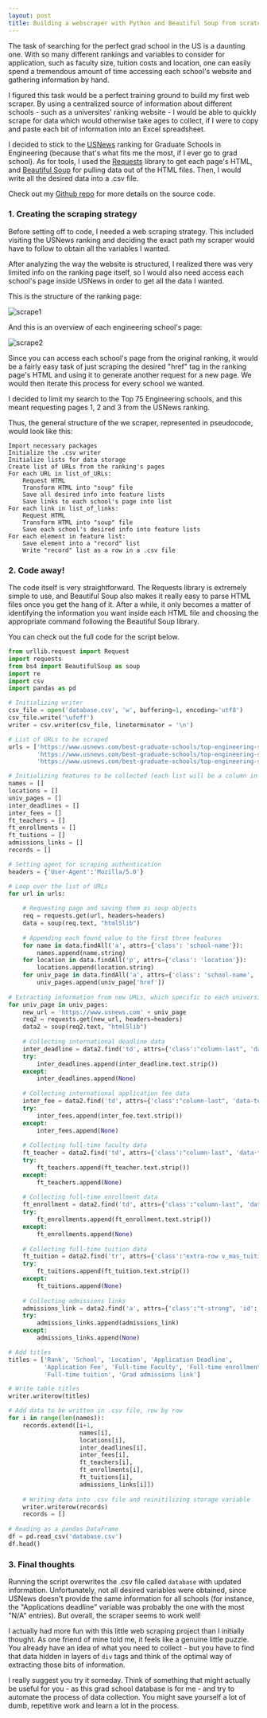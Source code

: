 ```yaml
---
layout: post
title: Building a webscraper with Python and Beautiful Soup from scratch
---
```


The task of searching for the perfect grad school in the US is a daunting one. With so many different rankings and variables to consider for application, such as faculty size, tuition costs and location, one can easily spend a tremendous amount of time accessing each school's website and gathering information by hand.

I figured this task would be a perfect training ground to build my first web scraper. By using a centralized source of information about different schools - such as a universites' ranking website - I would be able to quickly scrape for data which would otherwise take ages to collect, if I were to copy and paste each bit of information into an Excel spreadsheet.

I decided to stick to the [USNews](https://www.usnews.com/best-graduate-schools/top-engineering-schools/eng-rankings) ranking for Graduate Schools in Engineering (because that's what fits me the most, if I ever go to grad school). As for tools, I used the [Requests](http://docs.python-requests.org/en/master/) library to get each page's HTML, and [Beautiful Soup](https://www.crummy.com/software/BeautifulSoup/bs4/doc/) for pulling data out of the HTML files. Then, I would write all the desired data into a .csv file.

Check out my [Github repo](https://github.com/brunoaks/the-masters-algorithm) for more details on the source code.

### 1. Creating the scraping strategy
Before setting off to code, I needed a web scraping strategy. This included visiting the USNews ranking and deciding the exact path my scraper would have to follow to obtain all the variables I wanted.

After analyzing the way the website is structured, I realized there was very limited info on the ranking page itself, so I would also need access each school's page inside USNews in order to get all the data I wanted.

This is the structure of the ranking page:

![scrape1](https://raw.githubusercontent.com/brunoaks/blog/master/images/scrape1.JPG)

And this is an overview of each engineering school's page:

![scrape2](https://raw.githubusercontent.com/brunoaks/blog/master/images/scrape2.JPG)

Since you can access each school's page from the original ranking, it would be a fairly easy task of just scraping the desired "href" tag in the ranking page's HTML and using it to generate another request for a new page. We would then iterate this process for every school we wanted.

I decided to limit my search to the Top 75 Engineering schools, and this meant requesting pages 1, 2 and 3 from the USNews ranking.

Thus, the general structure of the we scraper, represented in pseudocode, would look like this:

```
Import necessary packages
Initialize the .csv writer
Initialize lists for data storage
Create list of URLs from the ranking's pages
For each URL in list_of_URLs:
    Request HTML
    Transform HTML into "soup" file
    Save all desired info into feature lists
    Save links to each school's page into list
For each link in list_of_links:
    Request HTML
    Transform HTML into "soup" file 
    Save each school's desired info into feature lists
For each element in feature list:
    Save element into a "record" list
    Write "record" list as a row in a .csv file
```


### 2. Code away!
The code itself is very straightforward. The Requests library is extremely simple to use, and Beautiful Soup also makes it really easy to parse HTML files once you get the hang of it. After a while, it only becomes a matter of identifying the information you want inside each HTML file and choosing the appropriate command following the Beautiful Soup library.

You can check out the full code for the script below.

```python
from urllib.request import Request
import requests
from bs4 import BeautifulSoup as soup
import re
import csv
import pandas as pd

# Initializing writer 
csv_file = open('database.csv', 'w', buffering=1, encoding='utf8')
csv_file.write('\ufeff')
writer = csv.writer(csv_file, lineterminator = '\n')

# List of URLs to be scraped
urls = ['https://www.usnews.com/best-graduate-schools/top-engineering-schools/eng-rankings',
        'https://www.usnews.com/best-graduate-schools/top-engineering-schools/eng-rankings/page+2',
        'https://www.usnews.com/best-graduate-schools/top-engineering-schools/eng-rankings/page+3']

# Initializing features to be collected (each list will be a column in the final .csv file, except "univ_pages")
names = []
locations = []
univ_pages = []
inter_deadlines = []
inter_fees = []
ft_teachers = []
ft_enrollments = []
ft_tuitions = []
admissions_links = []
records = []

# Setting agent for scraping authentication
headers = {'User-Agent':'Mozilla/5.0'}

# Loop over the list of URLs
for url in urls:
    
    # Requesting page and saving them as soup objects
    req = requests.get(url, headers=headers)
    data = soup(req.text, "html5lib")
    
    # Appending each found value to the first three features
    for name in data.findAll('a', attrs={'class': 'school-name'}):
        names.append(name.string)
    for location in data.findAll('p', attrs={'class': 'location'}):
        locations.append(location.string)
    for univ_page in data.findAll('a', attrs={'class': 'school-name', 'href': True}):
        univ_pages.append(univ_page['href'])
        
# Extracting information from new URLs, which specific to each university
for univ_page in univ_pages:    
    new_url = 'https://www.usnews.com' + univ_page
    req2 = requests.get(new_url, headers=headers)
    data2 = soup(req2.text, "html5lib")
    
    # Collecting international deadline data
    inter_deadline = data2.find('td', attrs={'class':"column-last", 'data-test-id':"v_international_deadline"})
    try:    
        inter_deadlines.append(inter_deadline.text.strip())
    except:
        inter_deadlines.append(None)
    
    # Collecting international application fee data
    inter_fee = data2.find('td', attrs={'class':"column-last", 'data-test-id':"intl_application_fee"})
    try:
        inter_fees.append(inter_fee.text.strip())
    except:
        inter_fees.append(None)
    
    # Collecting full-time faculty data
    ft_teacher = data2.find('td', attrs={'class':"column-last", 'data-test-id':"ft_teachers"})
    try:
        ft_teachers.append(ft_teacher.text.strip())
    except:
        ft_teachers.append(None)
        
    # Collecting full-time enrollment data
    ft_enrollment = data2.find('td', attrs={'class':"column-last", 'data-test-id':"v_ft_enrolled_dir_pg"})
    try:
        ft_enrollments.append(ft_enrollment.text.strip())
    except:
        ft_enrollments.append(None)
        
    # Collecting full-time tuition data
    ft_tuition = data2.find('tr', attrs={'class':"extra-row v_mas_tuition_ft-extra-row"})
    try:
        ft_tuitions.append(ft_tuition.text.strip())
    except:
        ft_tuitions.append(None)
        
    # Collecting admissions links
    admissions_link = data2.find('a', attrs={'class':"t-strong", 'id': 'moreinfo_link', 'href':True})['href']
    try:
        admissions_links.append(admissions_link)
    except:
        admissions_links.append(None)    

# Add titles
titles = ['Rank', 'School', 'Location', 'Application Deadline', 
          'Application Fee', 'Full-time Faculty', 'Full-time enrollment', 
          'Full-time tuition', 'Grad admissions link']

# Write table titles
writer.writerow(titles)

# Add data to be written in .csv file, row by row
for i in range(len(names)):
    records.extend([i+1,
                    names[i],
                    locations[i],
                    inter_deadlines[i],
                    inter_fees[i],
                    ft_teachers[i],
                    ft_enrollments[i],
                    ft_tuitions[i],
                    admissions_links[i]])
    
    # Writing data into .csv file and reinitilizing storage variable
    writer.writerow(records)
    records = []
    
# Reading as a pandas DataFrame    
df = pd.read_csv('database.csv')
df.head()
```

### 3. Final thoughts
Running the script overwrites the .csv file called `database` with updated information. Unfortunately, not all desired variables were obtained, since USNews doesn't provide the same information for all schools (for instance, the "Applications deadline" variable was probably the one with the most "N/A" entries). But overall, the scraper seems to work well!

I actually had more fun with this little web scraping project than I initially thought. As one friend of mine told me, it feels like a genuine little puzzle. You already have an idea of what you need to collect - but you have to find that data hidden in layers of `div` tags and think of the optimal way of extracting those bits of information.

I really suggest you try it someday. Think of something that might actually be useful for you - as this grad school database is for me - and try to automate the process of data collection. You might save yourself a lot of dumb, repetitive work and learn a lot in the process.